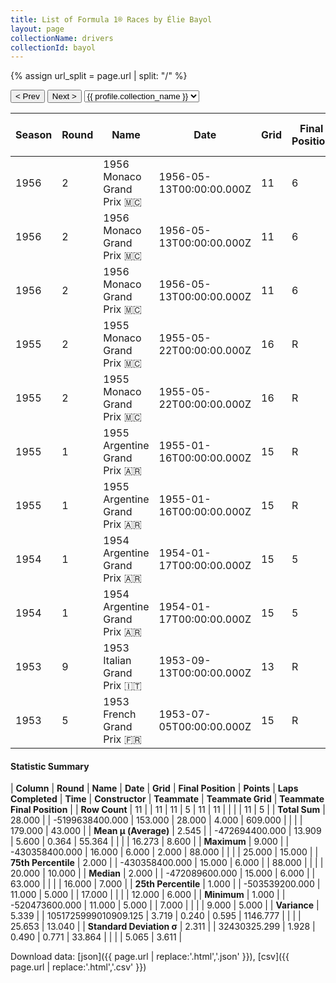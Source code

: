 ```yaml
---
title: List of Formula 1® Races by Élie Bayol
layout: page
collectionName: drivers
collectionId: bayol
---
```


{% assign url_split = page.url | split: "/" %}
<div id="collection-navigation">
<button onclick="selector.options[selector.selectedIndex-1].value && (window.location = selector.options[selector.selectedIndex-1].value);">&lt; Prev</button>
<button onclick="selector.options[selector.selectedIndex+1].value && (window.location = selector.options[selector.selectedIndex+1].value);">Next &gt;</button>
<select id="selector" onchange="this.options[this.selectedIndex].value && (window.location = this.options[this.selectedIndex].value);">
  {% for collectionId in site.data[page.collectionName].refs %}
    {% if collectionId == page.collectionId %}
      {% assign selected = "selected" %}
    {% else %}
      {% assign selected = "" %}
    {% endif %}
    {% assign profile = site.data[page.collectionName][collectionId].profile %}
    <option value="/f1/{{ page.collectionName }}/{{ collectionId }}/{{ url_split[4] }}" {{ selected }}>{{ profile.collection_name }}</option>
  {% endfor %}
</select>
</div>

| Season | Round | Name | Date | Grid | Final Position | Points | Laps Completed | Time | Constructor | Teammate | Teammate Grid | Teammate Final Position |
|--|--|--|--|--|--|--|--|--|--|--|--|--|
| 1956 | 2 | 1956 Monaco Grand Prix 🇲🇨 | 1956-05-13T00:00:00.000Z | 11 | 6 | 0.0 | 88 |   | Gordini 🇫🇷 | [Hernando da Silva Ramos 🇧🇷](/f1/drivers/ramos) | 14 | 5 |
| 1956 | 2 | 1956 Monaco Grand Prix 🇲🇨 | 1956-05-13T00:00:00.000Z | 11 | 6 | 0.0 | 88 |   | Gordini 🇫🇷 | [Robert Manzon 🇫🇷](/f1/drivers/manzon) | 12 | R |
| 1956 | 2 | 1956 Monaco Grand Prix 🇲🇨 | 1956-05-13T00:00:00.000Z | 11 | 6 | 0.0 | 88 |   | Gordini 🇫🇷 | [André Pilette 🇧🇪](/f1/drivers/andre_pilette) | 11 | 6 |
| 1955 | 2 | 1955 Monaco Grand Prix 🇲🇨 | 1955-05-22T00:00:00.000Z | 16 | R | 0.0 | 63 |   | Gordini 🇫🇷 | [Jacques Pollet 🇫🇷](/f1/drivers/pollet) | 20 | 7 |
| 1955 | 2 | 1955 Monaco Grand Prix 🇲🇨 | 1955-05-22T00:00:00.000Z | 16 | R | 0.0 | 63 |   | Gordini 🇫🇷 | [Robert Manzon 🇫🇷](/f1/drivers/manzon) | 13 | R |
| 1955 | 1 | 1955 Argentine Grand Prix 🇦🇷 | 1955-01-16T00:00:00.000Z | 15 | R | 0.0 | 7 |   | Gordini 🇫🇷 | [Jesús Iglesias 🇦🇷](/f1/drivers/iglesias) | 17 | R |
| 1955 | 1 | 1955 Argentine Grand Prix 🇦🇷 | 1955-01-16T00:00:00.000Z | 15 | R | 0.0 | 7 |   | Gordini 🇫🇷 | [Pablo Birger 🇦🇷](/f1/drivers/birger) | 9 | R |
| 1954 | 1 | 1954 Argentine Grand Prix 🇦🇷 | 1954-01-17T00:00:00.000Z | 15 | 5 | 2.0 | 85 |   | Gordini 🇫🇷 | [Jean Behra 🇫🇷](/f1/drivers/behra) | 17 | D |
| 1954 | 1 | 1954 Argentine Grand Prix 🇦🇷 | 1954-01-17T00:00:00.000Z | 15 | 5 | 2.0 | 85 |   | Gordini 🇫🇷 | [Roger Loyer 🇫🇷](/f1/drivers/loyer) | 16 | R |
| 1953 | 9 | 1953 Italian Grand Prix 🇮🇹 | 1953-09-13T00:00:00.000Z | 13 | R | 0.0 | 17 |   | OSCA 🇮🇹 | [Louis Chiron 🇲🇨](/f1/drivers/chiron) | 25 | 10 |
| 1953 | 5 | 1953 French Grand Prix 🇫🇷 | 1953-07-05T00:00:00.000Z | 15 | R | 0.0 | 18 |   | OSCA 🇮🇹 | [Louis Chiron 🇲🇨](/f1/drivers/chiron) | 25 | 15 |

#### Statistic Summary

| **Column** | **Round** | **Name** | **Date** | **Grid** | **Final Position** | **Points** | **Laps Completed** | **Time** | **Constructor** | **Teammate** | **Teammate Grid** | **Teammate Final Position** |
| **Row Count** | 11 |  | 11 | 11 | 5 | 11 | 11 |  |  |  | 11 | 5 |
| **Total Sum** | 28.000 |  | -5199638400.000 | 153.000 | 28.000 | 4.000 | 609.000 |  |  |  | 179.000 | 43.000 |
| **Mean μ (Average)** | 2.545 |  | -472694400.000 | 13.909 | 5.600 | 0.364 | 55.364 |  |  |  | 16.273 | 8.600 |
| **Maximum** | 9.000 |  | -430358400.000 | 16.000 | 6.000 | 2.000 | 88.000 |  |  |  | 25.000 | 15.000 |
| **75th Percentile** | 2.000 |  | -430358400.000 | 15.000 | 6.000 |  | 88.000 |  |  |  | 20.000 | 10.000 |
| **Median** | 2.000 |  | -472089600.000 | 15.000 | 6.000 |  | 63.000 |  |  |  | 16.000 | 7.000 |
| **25th Percentile** | 1.000 |  | -503539200.000 | 11.000 | 5.000 |  | 17.000 |  |  |  | 12.000 | 6.000 |
| **Minimum** | 1.000 |  | -520473600.000 | 11.000 | 5.000 |  | 7.000 |  |  |  | 9.000 | 5.000 |
| **Variance** | 5.339 |  | 1051725999010909.125 | 3.719 | 0.240 | 0.595 | 1146.777 |  |  |  | 25.653 | 13.040 |
| **Standard Deviation σ** | 2.311 |  | 32430325.299 | 1.928 | 0.490 | 0.771 | 33.864 |  |  |  | 5.065 | 3.611 |

Download data: [json]({{ page.url | replace:'.html','.json' }}), [csv]({{ page.url | replace:'.html','.csv' }})
